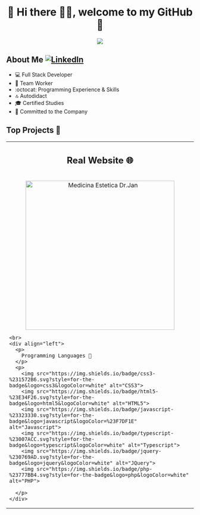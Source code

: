 <div align="center">
  <h1>💾 Hi there 🙋‍♂️, welcome to my GitHub 🚀</h1>
  <img src="https://i.imgur.com/9vxIFNj.png">
</div>


## About Me [![LinkedIn](https://img.shields.io/badge/linkedin-%230077B5.svg?style=for-the-badge&logo=linkedin&logoColor=white)](https://www.linkedin.com/in/pablo-almendro-322488209)

- 💻 Full Stack Developer
- 💚 Team Worker
- :octocat: Programming Experience & Skills
- 🔝 Autodidact
- 🎓 Certified Studies
- 🛅 Committed to the Company
  
## Top Projects 🐲

<table>
  <tr>
  <td width="50%">
    <h2 align="center">Real Website 🌐 </h2>
    <br>
    <div align="center">
      <a href="https://github.com/ArisGuimera/Android-Expert" target="_blank">
        <img src="https://i.imgur.com/roeGCJn.png" width="400" alt="Medicina Estetica Dr.Jan">          
      </a>
    </div>

    <br>
    <div align="left">
      <p>
        Programming Languages 🔽
      </p>
      <p>
        <img src="https://img.shields.io/badge/css3-%231572B6.svg?style=for-the-badge&logo=css3&logoColor=white" alt="CSS3">
        <img src="https://img.shields.io/badge/html5-%23E34F26.svg?style=for-the-badge&logo=html5&logoColor=white" alt="HTML5">
        <img src="https://img.shields.io/badge/javascript-%23323330.svg?style=for-the-badge&logo=javascript&logoColor=%23F7DF1E" alt="Javascript">
        <img src="https://img.shields.io/badge/typescript-%23007ACC.svg?style=for-the-badge&logo=typescript&logoColor=white" alt="Typescript">
        <img src="https://img.shields.io/badge/jquery-%230769AD.svg?style=for-the-badge&logo=jquery&logoColor=white" alt="JQuery">
        <img src="https://img.shields.io/badge/php-%23777BB4.svg?style=for-the-badge&logo=php&logoColor=white" alt="PHP">
        
      </p>
    </div>
  </td>

                                                                            
</table>                                                                                 
</div>
<br>
